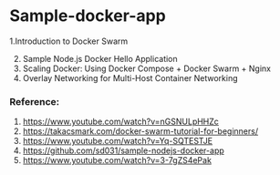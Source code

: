 # Sample-docker-app
1.Introduction to Docker Swarm

2. Sample Node.js Docker Hello Application
3. Scaling Docker: Using Docker Compose + Docker Swarm + Nginx 
4. Overlay Networking for Multi-Host Container Networking
 




### Reference:
1. https://www.youtube.com/watch?v=nGSNULpHHZc
2. https://takacsmark.com/docker-swarm-tutorial-for-beginners/
3. https://www.youtube.com/watch?v=Yq-SQTESTJE
4. https://github.com/sd031/sample-nodejs-docker-app
5. https://www.youtube.com/watch?v=3-7gZS4ePak




